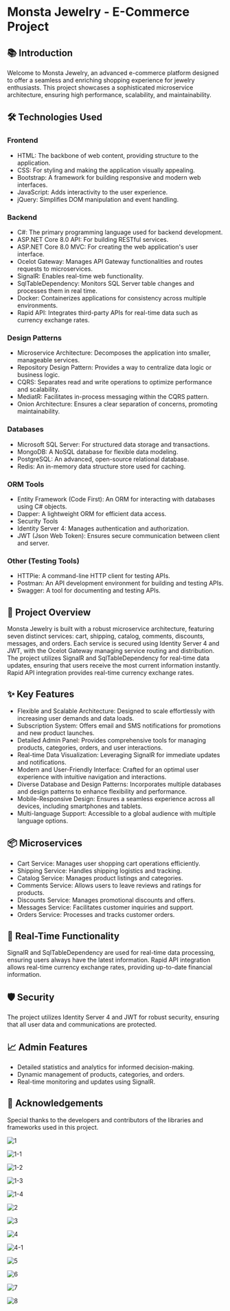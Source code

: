 # Monsta Jewelry - E-Commerce Project

## 📚 Introduction
Welcome to Monsta Jewelry, an advanced e-commerce platform designed to offer a seamless and enriching shopping experience for jewelry enthusiasts. This project showcases a sophisticated microservice architecture, ensuring high performance, scalability, and maintainability.

## 🛠️ Technologies Used
### Frontend
- HTML: The backbone of web content, providing structure to the application.
- CSS: For styling and making the application visually appealing.
- Bootstrap: A framework for building responsive and modern web interfaces.
- JavaScript: Adds interactivity to the user experience.
- jQuery: Simplifies DOM manipulation and event handling.

### Backend
- C#: The primary programming language used for backend development.
- ASP.NET Core 8.0 API: For building RESTful services.
- ASP.NET Core 8.0 MVC: For creating the web application's user interface.
- Ocelot Gateway: Manages API Gateway functionalities and routes requests to microservices.
- SignalR: Enables real-time web functionality.
- SqlTableDependency: Monitors SQL Server table changes and processes them in real time.
- Docker: Containerizes applications for consistency across multiple environments.
- Rapid API: Integrates third-party APIs for real-time data such as currency exchange rates.

### Design Patterns
- Microservice Architecture: Decomposes the application into smaller, manageable services.
- Repository Design Pattern: Provides a way to centralize data logic or business logic.
- CQRS: Separates read and write operations to optimize performance and scalability.
- MediatR: Facilitates in-process messaging within the CQRS pattern.
- Onion Architecture: Ensures a clear separation of concerns, promoting maintainability.

### Databases
- Microsoft SQL Server: For structured data storage and transactions.
- MongoDB: A NoSQL database for flexible data modeling.
- PostgreSQL: An advanced, open-source relational database.
- Redis: An in-memory data structure store used for caching.

### ORM Tools
- Entity Framework (Code First): An ORM for interacting with databases using C# objects.
- Dapper: A lightweight ORM for efficient data access.
- Security Tools
- Identity Server 4: Manages authentication and authorization.
- JWT (Json Web Token): Ensures secure communication between client and server.

### Other (Testing Tools)
- HTTPie: A command-line HTTP client for testing APIs.
- Postman: An API development environment for building and testing APIs.
- Swagger: A tool for documenting and testing APIs.

## 🚀 Project Overview
Monsta Jewelry is built with a robust microservice architecture, featuring seven distinct services: cart, shipping, catalog, comments, discounts, messages, and orders. Each service is secured using Identity Server 4 and JWT, with the Ocelot Gateway managing service routing and distribution. The project utilizes SignalR and SqlTableDependency for real-time data updates, ensuring that users receive the most current information instantly. Rapid API integration provides real-time currency exchange rates.

## ✨ Key Features
- Flexible and Scalable Architecture: Designed to scale effortlessly with increasing user demands and data loads.
- Subscription System: Offers email and SMS notifications for promotions and new product launches.
- Detailed Admin Panel: Provides comprehensive tools for managing products, categories, orders, and user interactions.
- Real-time Data Visualization: Leveraging SignalR for immediate updates and notifications.
- Modern and User-Friendly Interface: Crafted for an optimal user experience with intuitive navigation and interactions.
- Diverse Database and Design Patterns: Incorporates multiple databases and design patterns to enhance flexibility and performance.
- Mobile-Responsive Design: Ensures a seamless experience across all devices, including smartphones and tablets.
- Multi-language Support: Accessible to a global audience with multiple language options.

## 📦 Microservices
- Cart Service: Manages user shopping cart operations efficiently.
- Shipping Service: Handles shipping logistics and tracking.
- Catalog Service: Manages product listings and categories.
- Comments Service: Allows users to leave reviews and ratings for products.
- Discounts Service: Manages promotional discounts and offers.
- Messages Service: Facilitates customer inquiries and support.
- Orders Service: Processes and tracks customer orders.

## 📡 Real-Time Functionality
SignalR and SqlTableDependency are used for real-time data processing, ensuring users always have the latest information. Rapid API integration allows real-time currency exchange rates, providing up-to-date financial information.

## 🛡️ Security
The project utilizes Identity Server 4 and JWT for robust security, ensuring that all user data and communications are protected.

## 📈 Admin Features
- Detailed statistics and analytics for informed decision-making.
- Dynamic management of products, categories, and orders.
- Real-time monitoring and updates using SignalR.

## 🙏 Acknowledgements
Special thanks to the developers and contributors of the libraries and frameworks used in this project.

![1](https://github.com/gkmnada/MonstaJewelry/assets/102467855/27b3e094-c8f2-4154-b647-e02ec8a7e422)

![1-1](https://github.com/gkmnada/MonstaJewelry/assets/102467855/254b738f-5911-4f0b-ad62-366d0938dfff)

![1-2](https://github.com/gkmnada/MonstaJewelry/assets/102467855/e25ec613-17c3-42ef-b453-b71180a0051f)

![1-3](https://github.com/gkmnada/MonstaJewelry/assets/102467855/6873836e-bfe7-4dd2-8597-8041aa1a9bb6)

![1-4](https://github.com/gkmnada/MonstaJewelry/assets/102467855/9cbf3446-dd47-40f6-9442-91b98ac6473a)

![2](https://github.com/gkmnada/MonstaJewelry/assets/102467855/2eeb447a-34a6-4143-b387-bf49b56867e7)

![3](https://github.com/gkmnada/MonstaJewelry/assets/102467855/489b6d10-79b0-40b9-88e9-7456bc8ae7a1)

![4](https://github.com/gkmnada/MonstaJewelry/assets/102467855/8f581093-f765-4cc7-ab9a-1fa51a6dbb1a)

![4-1](https://github.com/gkmnada/MonstaJewelry/assets/102467855/5ccfa76d-ce07-40d4-a101-a950d02ba98b)

![5](https://github.com/gkmnada/MonstaJewelry/assets/102467855/bee37309-83ed-4c50-b429-eff98c19ec39)

![6](https://github.com/gkmnada/MonstaJewelry/assets/102467855/968a53c0-eb36-4fb9-863c-48773a793900)

![7](https://github.com/gkmnada/MonstaJewelry/assets/102467855/22146c95-2087-40a0-bc77-32da557351be)

![8](https://github.com/gkmnada/MonstaJewelry/assets/102467855/3ee81c46-b433-47b8-a123-1a1157cbbc4a)
